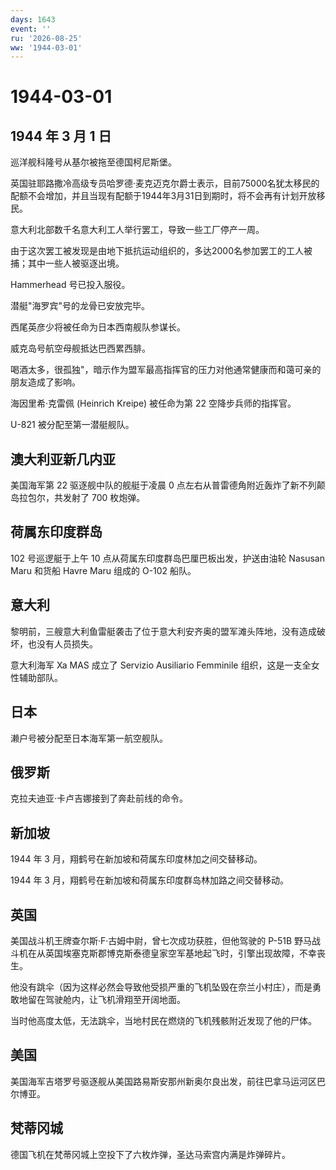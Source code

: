 ```yaml
---
days: 1643
event: ''
ru: '2026-08-25'
ww: '1944-03-01'
---
```


# 1944-03-01

## 1944 年 3 月 1 日

巡洋舰科隆号从基尔被拖至德国柯尼斯堡。

英国驻耶路撒冷高级专员哈罗德·麦克迈克尔爵士表示，目前75000名犹太移民的配额不会增加，并且当现有配额于1944年3月31日到期时，将不会再有计划开放移民。

意大利北部数千名意大利工人举行罢工，导致一些工厂停产一周。

由于这次罢工被发现是由地下抵抗运动组织的，多达2000名参加罢工的工人被捕；其中一些人被驱逐出境。

Hammerhead 号已投入服役。

潜艇"海罗宾"号的龙骨已安放完毕。

西尾英彦少将被任命为日本西南舰队参谋长。

威克岛号航空母舰抵达巴西累西腓。

喝酒太多，很孤独"，暗示作为盟军最高指挥官的压力对他通常健康而和蔼可亲的朋友造成了影响。

海因里希·克雷佩 (Heinrich Kreipe) 被任命为第 22 空降步兵师的指挥官。

U-821 被分配至第一潜艇舰队。

## 澳大利亚新几内亚

美国海军第 22 驱逐舰中队的舰艇于凌晨 0
点左右从普雷德角附近轰炸了新不列颠岛拉包尔，共发射了 700 枚炮弹。

## 荷属东印度群岛

102 号巡逻艇于上午 10 点从荷属东印度群岛巴厘巴板出发，护送由油轮 Nasusan
Maru 和货船 Havre Maru 组成的 O-102 船队。

## 意大利

黎明前，三艘意大利鱼雷艇袭击了位于意大利安齐奥的盟军滩头阵地，没有造成破坏，也没有人员损失。

意大利海军 Xa MAS 成立了 Servizio Ausiliario Femminile
组织，这是一支全女性辅助部队。

## 日本

濑户号被分配至日本海军第一航空舰队。

## 俄罗斯

克拉夫迪亚·卡卢吉娜接到了奔赴前线的命令。

## 新加坡

1944 年 3 月，翔鹤号在新加坡和荷属东印度林加之间交替移动。

1944 年 3 月，翔鹤号在新加坡和荷属东印度群岛林加路之间交替移动。

## 英国

美国战斗机王牌查尔斯·F·古姆中尉，曾七次成功获胜，但他驾驶的 P-51B
野马战斗机在从英国埃塞克斯郡博克斯泰德皇家空军基地起飞时，引擎出现故障，不幸丧生。

他没有跳伞（因为这样必然会导致他受损严重的飞机坠毁在奈兰小村庄），而是勇敢地留在驾驶舱内，让飞机滑翔至开阔地面。

当时他高度太低，无法跳伞，当地村民在燃烧的飞机残骸附近发现了他的尸体。

## 美国

美国海军吉塔罗号驱逐舰从美国路易斯安那州新奥尔良出发，前往巴拿马运河区巴尔博亚。

## 梵蒂冈城

德国飞机在梵蒂冈城上空投下了六枚炸弹，圣达马索宫内满是炸弹碎片。